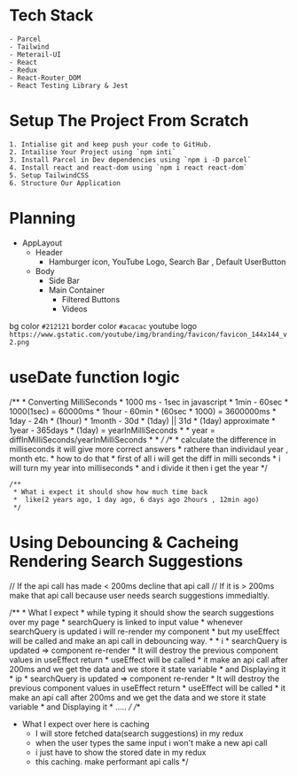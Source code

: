# Tech Stack
    - Parcel
    - Tailwind
    - Meterail-UI
    - React
    - Redux
    - React-Router_DOM
    - React Testing Library & Jest
    
# Setup The Project From Scratch
    1. Intialise git and keep push your code to GitHub.
    2. Intailise Your Project using `npm inti`
    3. Install Parcel in Dev dependencies using `npm i -D parcel`
    4. Install react and react-dom using `npm i react react-dom`
    5. Setup TailwindCSS 
    6. Structure Our Application

# Planning
- AppLayout
    - Header
        - Hamburger icon, YouTube Logo, Search Bar , Default UserButton
    - Body
        - Side Bar
        - Main Container
            - Filtered Buttons
            - Videos

bg color `#212121`
border color `#acacac`
youtube logo `https://www.gstatic.com/youtube/img/branding/favicon/favicon_144x144_v2.png`

# useDate function logic

/**
     * Converting MilliSeconds
     * 1000 ms - 1sec in javascript
     * 1min - 60sec * 1000(1sec) = 60000ms
     * 1hour - 60min * (60sec * 1000) = 3600000ms
     * 1day - 24h * (1hour)
     * 1month - 30d * (1day) || 31d * (1day)   approximate
     * 1year - 365days * (1day)  = yearInMilliSeconds
     * 
     * year = diffInMilliSeconds/yearInMilliSeconds
     * 
     * 
     */
    /**
     * calculate the difference in milliseconds it will give more correct answers
     * rathere than individaul year , month etc.
     * how to do that
     * first of all i will get the diff in milli seconds
     * i will turn my year into milliseconds
     * and i divide it then i get the year
     */

    /**
     * What i expect it should show how much time back
     *  like(2 years ago, 1 day ago, 6 days ago 2hours , 12min ago)
     */

# Using Debouncing & Cacheing Rendering Search Suggestions

// If the api call has made < 200ms  decline that api call
// If it is > 200ms make that api call because user needs search suggestions immedialtly.

/**
     * What I expect
     * while typing it should show the search suggestions over my page
     * searchQuery is linked to input value
     * whenever searchQuery is updated i will re-render my component
     * but my useEffect will be called and make an api call in debouncing way.
     * 
     * i
     * searchQuery is updated => component re-render
     * It will destroy the previous component values in useEffect return
     * useEffect will be called
     * it make an api call after 200ms and we get the data and we store it state variable 
     * and Displaying it
     * ip
     * searchQuery is updated => component re-render
     * It will destroy the previous component values in useEffect return
     * useEffect will be called
     * it make an api call after 200ms and we get the data and we store it state variable 
     * and Displaying it
     * .....
     */
/**


* What I expect over here is caching
     * I will store fetched data(search suggestions) in my redux
     * when the user types the same input i won't make a new api call 
     * i just have to show the stored date in my redux
     * this caching. make performant api calls
     */
    
